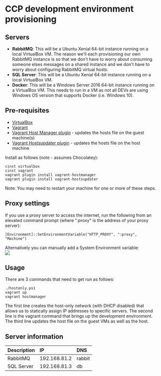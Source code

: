 # CCP development environment provisioning

## Servers

* **RabbitMQ**: This will be a Ubuntu Xenial 64-bit instance running on a local VirtualBox VM. The reason we'll each provisioning our own RabbitMQ instance is so that we don't have to worry about consuming someone elses messages on a shared instance and we don't have to worry about configuring RabbitMQ virtual hosts.
* **SQL Server**: This will be a Ubuntu Xenial 64-bit instance running on a local VirtualBox VM.
* **Docker**: This will be a Windows Server 2016 64-bit instance running on a VirtualBox VM. This needs to run in a VM as not all DEVs are using Windows OS version that supports Docker (i.e. Windows 10).

## Pre-requisites

* [VirtualBox](https://chocolatey.org/packages/virtualbox)
* [Vagrant](https://chocolatey.org/packages/vagrant)
* [Vagrant Host Manager plugin](https://github.com/devopsgroup-io/vagrant-hostmanager) - updates the hosts file on the guest machine(s)
* [Vagrant Hostsupdater plugin](https://github.com/cogitatio/vagrant-hostsupdater) - updates the hosts file on the host machine

Install as follows (note - assumes Chocolatey):

    cinst virtualbox
    cinst vagrant
    vagrant plugin install vagrant-hostmanager
    vagrant plugin install vagrant-hostsupdater

Note: You may need to restart your machine for one or more of these steps.

## Proxy settings

If you use a proxy server to access the internet, run the following from an elevated command prompt (where ":proxy" is the address of your proxy server):

    [Environment]::SetEnvironmentVariable("HTTP_PROXY", ":proxy", "Machine")

Alternatively you can manually add a System Environment variable:<br/>
![](https://cloud.githubusercontent.com/assets/10783372/25257454/549411c0-2677-11e7-8134-a347f6b109d3.png)


## Usage

There are 3 commands that need to get run as follows:

    ./hostonly.ps1
    vagrant up
    vagrant hostmanager

The first line creates the host-only network (with DHCP disabled) that allows us to statically assign IP addresses to specific servers.
The second line is the vagrant command that brings up the development environment.
The third line updates the host file on the guest VMs as well as the host.

## Server information

| Description | IP | DNS |
| :--- | :--- | :--- |
| RabbitMQ | 192.168.81.2 | rabbit |
| SQL Server | 192.168.81.3 | db |

